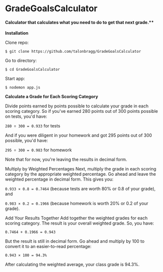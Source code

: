 # GradeGoalsCalculator

#### Calculator that calculates what you need to do to get that next grade.**

**Installation**

Clone repo:

`$ git clone https://github.com/talonbragg/GradeGoalsCalculator`

Go to directory:

`$ cd GradeGoalsCalculator`

Start app:

`$ nodemon app.js`

**Calculate a Grade for Each Scoring Category**

Divide points earned by points possible to calculate your grade in each scoring category. So if you've earned 280 points out of 300 points possible on tests, you'd have:

`280 ÷ 300 = 0.933` for tests

And if you were diligent in your homework and got 295 points out of 300 possible, you'd have:

`295 ÷ 300 = 0.983` for homework

Note that for now, you're leaving the results in decimal form.

Multiply by Weighted Percentages
Next, multiply the grade in each scoring category by the appropriate weighted percentage. Go ahead and leave the weighted percentage in decimal form. This gives you:

`0.933 × 0.8 = 0.7464` (because tests are worth 80% or 0.8 of your grade), and

`0.983 × 0.2 = 0.1966` (because homework is worth 20% or 0.2 of your grade).

Add Your Results Together
Add together the weighted grades for each scoring category. The result is your overall weighted grade. So, you have:

`0.7464 + 0.1966 = 0.943`

But the result is still in decimal form. Go ahead and multiply by 100 to convert it to an easier-to-read percentage:

`0.943 × 100 = 94.3%`

After calculating the weighted average, your class grade is 94.3%.
